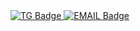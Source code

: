 <div id="badges" aling ="canter">
  <a href= "https://t.me/MrSck3r">
    <img src = "https://img.shields.io/badge/TG-blue?style=for-the-badge&logo=TG&logoColor=White" alt="TG Badge" />
  </a>

  <a href= "https://mail.google.com/mail/u/0/?tab=rm&ogbl#inbox">
    <img scr = "https://img.shields.io/badge/EMAIL-red?style=for-the-badge&logo=Gmail&logoColor=white" alt="EMAIL Badge"/>
  </a>
</div>
